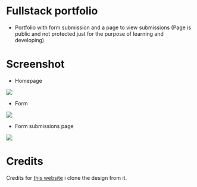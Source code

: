 # Fullstack portfolio
- Portfolio with form submission and a page to view submissions (Page is public and not protected just for the purpose of learning and developing)

# Screenshot
- Homepage
<img src="https://i.ibb.co/2hVmcGY/Screenshot-2022-09-14-022713.png">

- Form
<img src="https://i.ibb.co/px94Ync/Screenshot-2022-09-14-022624.png">

- Form submissions page
<img src="https://i.ibb.co/8j1H0Mt/Screenshot-2022-09-14-023817.png">

# Credits
Credits for <a href="https://startbootstrap.com/previews/freelancer" target="_blank">this website</a> i clone the design from it.

